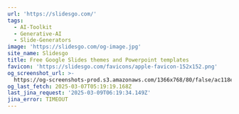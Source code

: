 ```yaml
---
url: 'https://slidesgo.com/'
tags:
  - AI-Toolkit
  - Generative-AI
  - Slide-Generators
image: 'https://slidesgo.com/og-image.jpg'
site_name: Slidesgo
title: Free Google Slides themes and Powerpoint templates
favicon: 'https://slidesgo.com/favicons/apple-favicon-152x152.png'
og_screenshot_url: >-
  https://og-screenshots-prod.s3.amazonaws.com/1366x768/80/false/ac118e0c8fcd9201a478fab70dbbe381c43212ee99b313aa2f8512bcc685f68c.jpeg
og_last_fetch: 2025-03-07T05:19:19.168Z
last_jina_request: '2025-03-09T06:19:34.149Z'
jina_error: TIMEOUT
---
```


